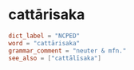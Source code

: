# cattārisaka

``` toml
dict_label = "NCPED"
word = "cattārisaka"
grammar_comment = "neuter & mfn."
see_also = ["cattālīsaka"]
```

